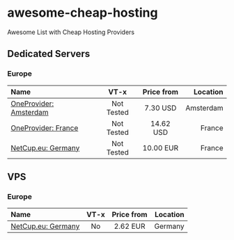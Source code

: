 # awesome-cheap-hosting
Awesome List with Cheap Hosting Providers

## Dedicated Servers

### Europe

| Name | VT-x | Price from | Location   | 
| :------- | :---------: | :------: | ---------: |
| [OneProvider: Amsterdam](https://oneprovider.com/dedicated-servers/amsterdam-netherlands) | Not Tested | 7.30 USD | Amsterdam |
| [OneProvider: France](https://oneprovider.com/dedicated-servers/paris-france) | Not Tested | 14.62 USD | France |
| [NetCup.eu: Germany](https://www.netcup.eu/vserver/) | Not Tested | 10.00 EUR | France |


## VPS

### Europe

| Name | VT-x | Price from | Location   | 
| :------- | :---------: | :------: | ---------: |
| [NetCup.eu: Germany](https://www.netcup.eu/vserver/vps.php) | No | 2.62 EUR | Germany |
